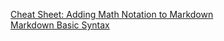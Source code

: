 [Cheat Sheet: Adding Math Notation to Markdown](https://www.upyesp.org/posts/makrdown-vscode-math-notation/)\
[Markdown Basic Syntax](https://www.markdownguide.org/basic-syntax/)
